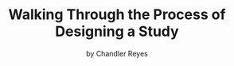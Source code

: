 ---
layout: post
title: Walking Through the Process of Designing a Study
cover-img: 
thumbnail-img: 
subtitle: by Chandler Reyes
---